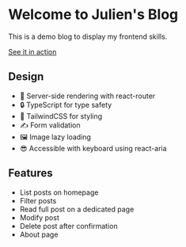 # Welcome to Julien's Blog

This is a demo blog to display my frontend skills.

[See it in action](https://julien-blog-orffh.ondigitalocean.app/)

## Design

- 🚀 Server-side rendering with react-router
- 🔒 TypeScript for type safety
- 🎉 TailwindCSS for styling
- ✍️  Form validation
- 🖼️ Image lazy loading
- 😎 Accessible with keyboard using react-aria

## Features
- List posts on homepage
- Filter posts
- Read full post on a dedicated page
- Modify post
- Delete post after confirmation
- About page
